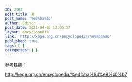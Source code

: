 ```yaml
---
ID: 2403
post_title: 麦
post_name: '%e9%ba%a6'
author: Editor
post_date: 2021-04-05 12:05:37
layout: encyclopedia
link: 'http://kege.org.cn/encyclopedia/%e9%ba%a6'
published: true
tags: [ ]
categories: [ ]
---
```

参考链接：

http://kege.org.cn/encyclopedia/%e4%ba%94%e8%b0%b7